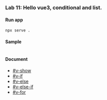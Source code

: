 ### **Lab 11:** Hello vue3, conditional and list.

#### Run app

```shell
npx serve .
```

#### Sample

```html
```

#### Document
- [#v-show][v-show]
- [#v-if][v-if]
- [#v-else][v-else]
- [#v-else-if][v-else-if]
- [#v-for][v-for]

[v-show]: https://vuejs.org/v2/api/?#v-show
[v-if]: https://vuejs.org/v2/api/?#v-if
[v-else]: https://vuejs.org/v2/api/?#v-else
[v-else-if]: https://vuejs.org/v2/api/?#v-else-if
[v-for]: https://vuejs.org/v2/api/?#v-for

